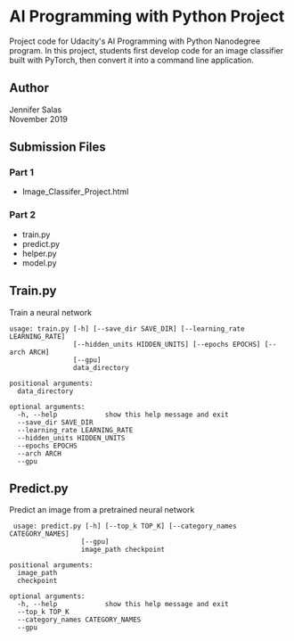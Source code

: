 # AI Programming with Python Project

Project code for Udacity's AI Programming with Python Nanodegree program. In this project, students first develop code for an image classifier built with PyTorch, then convert it into a command line application.

## Author

Jennifer Salas <br>
November 2019

## Submission Files

### Part 1

- Image_Classifer_Project.html

### Part 2

- train.py
- predict.py
- helper.py
- model.py

## Train.py

Train a neural network

    usage: train.py [-h] [--save_dir SAVE_DIR] [--learning_rate LEARNING_RATE]
                    [--hidden_units HIDDEN_UNITS] [--epochs EPOCHS] [--arch ARCH]
                    [--gpu]
                    data_directory
                    
    positional arguments:
      data_directory

    optional arguments:
      -h, --help            show this help message and exit
      --save_dir SAVE_DIR
      --learning_rate LEARNING_RATE
      --hidden_units HIDDEN_UNITS
      --epochs EPOCHS
      --arch ARCH
      --gpu
      
 ## Predict.py
 
 Predict an image from a pretrained neural network
 
     usage: predict.py [-h] [--top_k TOP_K] [--category_names CATEGORY_NAMES]
                      [--gpu]
                      image_path checkpoint

    positional arguments:
      image_path
      checkpoint

    optional arguments:
      -h, --help            show this help message and exit
      --top_k TOP_K
      --category_names CATEGORY_NAMES
      --gpu
